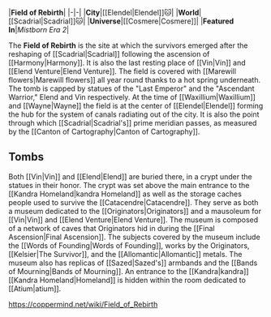 |**Field of Rebirth**|
|-|-|
|**City**|[[Elendel\|Elendel]]🐱︎|
|**World**|[[Scadrial\|Scadrial]]🐱︎|
|**Universe**|[[Cosmere\|Cosmere]]|
|**Featured In**|*Mistborn Era 2*|

The **Field of Rebirth** is the site at which the survivors emerged after the reshaping of [[Scadrial\|Scadrial]] following the ascension of [[Harmony\|Harmony]]. It is also the last resting place of [[Vin\|Vin]] and [[Elend Venture\|Elend Venture]].
The field is covered with [[Marewill flowers\|Marewill flowers]] all year round thanks to a hot spring underneath. The tomb is capped by statues of the "Last Emperor" and the "Ascendant Warrior," Elend and Vin respectively.
At the time of [[Waxillium\|Waxillium]] and [[Wayne\|Wayne]] the field is at the center of [[Elendel\|Elendel]] forming the hub for the system of canals radiating out of the city. It is also the point through which [[Scadrial\|Scadrial's]] prime meridian passes, as measured by the [[Canton of Cartography\|Canton of Cartography]].

## Tombs
Both [[Vin\|Vin]] and [[Elend\|Elend]] are buried there, in a crypt under the statues in their honor. The crypt was set above the main entrance to the [[Kandra Homeland\|kandra Homeland]] as well as the storage caches people used to survive the [[Catacendre\|Catacendre]].
They serve as both a museum dedicated to the [[Originators\|Originators]] and a mausoleum for [[Vin\|Vin]] and [[Elend Venture\|Elend Venture]]. The museum is composed of a network of caves that Originators hid in during the [[Final Ascension\|Final Ascension]]. The subjects covered by the museum include the [[Words of Founding\|Words of Founding]], works by the Originators, [[Kelsier\|The Survivor]], and the [[Allomantic\|Allomantic]] metals. The museum also has replicas of [[Sazed\|Sazed's]] armbands and the [[Bands of Mourning\|Bands of Mourning]].
An entrance to the [[Kandra\|kandra]] [[Kandra Homeland\|Homeland]] is hidden within the room dedicated to [[Atium\|atium]].



https://coppermind.net/wiki/Field_of_Rebirth